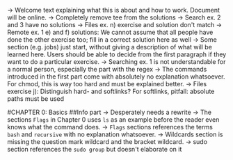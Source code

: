 -> Welcome text explaining what this is about and how to work. Document will be online.
-> Completely remove tee from the solutions
-> Search ex. 2 and 3 have no solutions
-> Files ex. n) exercise and solution don't match
-> Remote ex. 1 e) and f) solutions: We cannot assume that all people have done the other exercise too; fill in a correct solution here as well
-> Some section (e.g. jobs) just start, without giving a description of what will be learned here. Users should be able to decide from the first paragraph if they want to do a particular exercise.
-> Searching ex. 1 is not understandable for a normal person, especially the part with the regex
-> The commands introduced in the first part come with absolutely no explanation whatsoever. For chmod, this is way too hard and must be explained better.
-> Files exercise j): Distinguish hard- and softlinks? For softlinks, pitfall: absolute paths must be used


#CHAPTER 0: Basics
##Info part
-> Desperately needs a rewrite
-> The sections `Flags` in Chapter 0 uses `ls` as an example before the reader even knows what the command does.
-> `Flags` sections references the terms `bash` and `recursive` with no explanation whatsoever.
-> Wildcards section is missing the question mark wildcard and the bracket wildcard.
-> sudo section references the `sudo group` but doesn't elaborate on it
